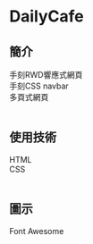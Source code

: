 # DailyCafe
## 簡介
手刻RWD響應式網頁 <br>
手刻CSS navbar <br>
多頁式網頁 <br>
<br>
## 使用技術
HTML <br>
CSS <br>
<br>
## 圖示
Font Awesome <br>
<br>
